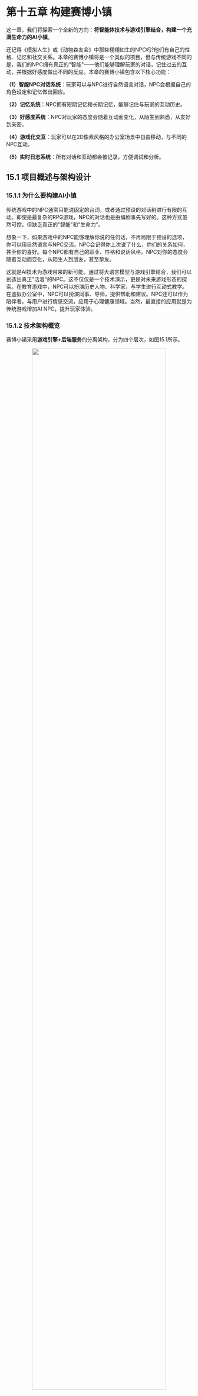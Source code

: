 # 第十五章 构建赛博小镇

这一章，我们将探索一个全新的方向：<strong>将智能体技术与游戏引擎结合，构建一个充满生命力的AI小镇</strong>。

还记得《模拟人生》或《动物森友会》中那些栩栩如生的NPC吗?他们有自己的性格、记忆和社交关系。本章的赛博小镇将是一个类似的项目，但与传统游戏不同的是，我们的NPC拥有真正的"智能"——他们能够理解玩家的对话，记住过去的互动，并根据好感度做出不同的反应。本章的赛博小镇包含以下核心功能：

<strong>（1）智能NPC对话系统</strong>：玩家可以与NPC进行自然语言对话，NPC会根据自己的角色设定和记忆做出回应。

<strong>（2）记忆系统</strong>：NPC拥有短期记忆和长期记忆，能够记住与玩家的互动历史。

<strong>（3）好感度系统</strong>：NPC对玩家的态度会随着互动而变化，从陌生到熟悉，从友好到亲密。

<strong>（4）游戏化交互</strong>：玩家可以在2D像素风格的办公室场景中自由移动，与不同的NPC互动。

<strong>（5）实时日志系统</strong>：所有对话和互动都会被记录，方便调试和分析。

## 15.1 项目概述与架构设计

### 15.1.1 为什么要构建AI小镇

传统游戏中的NPC通常只能说固定的台词，或者通过预设的对话树进行有限的互动。即使是最复杂的RPG游戏，NPC的对话也是由编剧事先写好的。这种方式虽然可控，但缺乏真正的"智能"和"生命力"。

想象一下，如果游戏中的NPC能够理解你说的任何话，不再局限于预设的选项，你可以用自然语言与NPC交流。NPC会记得你上次说了什么，你们的关系如何，甚至你的喜好。每个NPC都有自己的职业、性格和说话风格。NPC对你的态度会随着互动而变化，从陌生人到朋友，甚至挚友。

这就是AI技术为游戏带来的新可能。通过将大语言模型与游戏引擎结合，我们可以创造出真正"活着"的NPC。这不仅仅是一个技术演示，更是对未来游戏形态的探索。在教育游戏中，NPC可以扮演历史人物、科学家，与学生进行互动式教学。在虚拟办公室中，NPC可以扮演同事、导师，提供帮助和建议。NPC还可以作为陪伴者，与用户进行情感交流，应用于心理健康领域。当然，最直接的应用就是为传统游戏增加AI NPC，提升玩家体验。

### 15.1.2 技术架构概览

赛博小镇采用<strong>游戏引擎+后端服务</strong>的分离架构，分为四个层次，如图15.1所示。

<div align="center">
  <img src="https://raw.githubusercontent.com/datawhalechina/Hello-Agents/main/docs/images/15-figures/15-1.png" alt="" width="85%"/>
  <p>图 15.1 赛博小镇技术架构</p>
</div>

前端层使用Godot 4.5游戏引擎，负责游戏渲染、玩家控制、NPC显示和对话UI。Godot是一个开源的2D/3D游戏引擎，非常适合快速开发像素风格的游戏。后端层使用FastAPI框架，负责API路由、NPC状态管理、对话处理和日志记录。FastAPI是一个现代化的Python Web框架，性能优秀且易于开发。智能体层使用我们自己构建的HelloAgents框架，负责NPC智能、记忆管理和好感度计算。每个NPC都是一个SimpleAgent实例，拥有独立的记忆和状态。外部服务层提供LLM能力、向量存储和数据持久化，包括LLM API、Qdrant向量数据库和SQLite关系数据库。

数据流转过程如图15.2所示：

<div align="center">
  <img src="https://raw.githubusercontent.com/datawhalechina/Hello-Agents/main/docs/images/15-figures/15-2.png" alt="" width="85%"/>
  <p>图 15.2 数据流转过程</p>
</div>


玩家在Godot中按E键与NPC互动，Godot通过HTTP API发送对话请求到FastAPI后端。后端调用HelloAgents的SimpleAgent处理对话，Agent从记忆系统中检索相关历史，然后调用LLM生成回复。后端更新NPC状态和好感度，记录日志到控制台和文件，最后返回回复给Godot前端。Godot显示NPC回复并更新UI，完成一次完整的交互循环。

项目的结构如下，方便你定位源码:

```
Helloagents-AI-Town/
├── helloagents-ai-town/           # Godot游戏项目
│   ├── project.godot              # Godot项目配置
│   ├── scenes/                    # 游戏场景
│   │   ├── main.tscn              # 主场景(办公室)
│   │   ├── player.tscn            # 玩家角色
│   │   ├── npc.tscn               # NPC角色
│   │   └── dialogue_ui.tscn       # 对话UI
│   ├── scripts/                   # GDScript脚本
│   │   ├── main.gd                # 主场景逻辑
│   │   ├── player.gd              # 玩家控制
│   │   ├── npc.gd                 # NPC行为
│   │   ├── dialogue_ui.gd         # 对话UI逻辑
│   │   ├── api_client.gd          # API客户端
│   │   └── config.gd              # 配置管理
│   └── assets/                    # 游戏资源
│       ├── characters/            # 角色精灵图
│       ├── interiors/             # 室内场景
│       ├── ui/                    # UI素材
│       └── audio/                 # 音效音乐
│
└── backend/                       # Python后端
    ├── main.py                    # FastAPI主程序
    ├── agents.py                  # NPC Agent系统
    ├── relationship_manager.py    # 好感度管理
    ├── state_manager.py           # 状态管理
    ├── logger.py                  # 日志系统
    ├── config.py                  # 配置管理
    ├── models.py                  # 数据模型
    ├── requirements.txt           # Python依赖
    └── .env.example               # 环境变量示例
```

详细的架构设计和数据流转将在后续章节中介绍。

### 15.1.3 快速体验：5分钟运行项目

在深入学习实现细节之前，让我们先把项目跑起来，看看最终的效果。这样你会对整个系统有一个直观的认识。

<strong>环境要求：</strong>

- Godot 4.2或更高版本
- Python 3.10或更高版本
- LLM API密钥(OpenAI、DeepSeek、智谱等)

<strong>获取项目：</strong>

你可以到`code/chapter15/Helloagents-AI-Town`中查看，或者从GitHub克隆完整的hello-agents仓库。

<strong>启动后端：</strong>

```bash
# 1. 进入backend目录
cd Helloagents-AI-Town/backend

# 2. 安装依赖
pip install -r requirements.txt

# 3. 配置环境变量
cp .env.example .env
# 编辑.env文件，填写你的API密钥

# 4. 启动后端服务
python main.py
```

成功启动后，你会看到如下输出：

```
============================================================
🎮 赛博小镇后端服务启动中...
============================================================
✅ 所有服务已启动!
📡 API地址: http://0.0.0.0:8000
📚 API文档: http://0.0.0.0:8000/docs
============================================================
```

<strong>启动Godot：</strong>

Godot的安装非常简单，Windows提供了直接打开的`.exe`文件，Mac也提供了`.dmg`文件。可直接在官网下载([Windows](https://godotengine.org/download/windows/) / [Mac](https://godotengine.org/download/macos/))

打开Godot引擎，点击"导入"按钮，浏览到`Helloagents-AI-Town/helloagents-ai-town/project.godot`，点击"导入并编辑"。等待Godot导入资源后，按`F5`或点击"运行"按钮启动游戏。

<strong>体验核心功能：</strong>

游戏启动后，你会看到一个像素风格的Datawhale办公室场景，如图15.3所示。

<div align="center">
  <img src="https://raw.githubusercontent.com/datawhalechina/Hello-Agents/main/docs/images/15-figures/15-3.png" alt="" width="85%"/>
  <p>图 15.3 赛博小镇游戏场景</p>
</div>

使用WASD键移动玩家角色，走到NPC附近时，屏幕上会显示"按E键交互"的提示。按下E键后，会弹出对话框，你可以输入任何想说的话，如图15.4所示。

<div align="center">
  <img src="https://raw.githubusercontent.com/datawhalechina/Hello-Agents/main/docs/images/15-figures/15-4.png" alt="" width="85%"/>
  <p>图 15.4 与NPC对话界面</p>
</div>

NPC会根据自己的角色设定(Python工程师、产品经理、UI设计师)和你们的互动历史做出回应。随着对话的进行，NPC对你的好感度会逐渐提升，从"陌生"到"熟悉"，再到"友好"、"亲密"甚至"挚友"。

<strong>好感度系统在后端实现</strong>，每次对话都会根据玩家的消息内容和情感分析来调整好感度值。虽然前端游戏界面中没有直接显示好感度数值，但所有的好感度变化都会被详细记录在后端日志中。你可以在`backend/logs/dialogue_YYYY-MM-DD.log`文件中查看每次对话的好感度变化。日志文件会记录每次对话的详细信息，包括：当前好感度值、检索到的相关记忆、NPC的回复、好感度变化量(+2.0、+3.0等)、变化原因(友好问候、正常交流等)以及情感分析结果(positive、neutral等)。这种设计让开发者可以清晰地追踪NPC与玩家的关系发展，也为后续在前端添加好感度UI提供了数据基础。

所有的对话都会被记录在后端的日志文件中，你可以通过以下命令实时查看：

```bash
# 在backend目录下
python view_logs.py
```

这个简单的体验展示了AI小镇的核心功能。接下来，我们将深入学习如何实现这些功能。




## 15.2 NPC智能体系统

### 15.2.1 基于HelloAgents的SimpleAgent

在赛博小镇中，每个NPC都是一个独立的智能体。我们使用HelloAgents框架中的SimpleAgent来实现NPC的智能。SimpleAgent是一个轻量级的智能体实现，它封装了LLM调用、消息管理和工具调用等核心功能。

回顾一下第七章中我们学习的SimpleAgent，它的核心是一个简单的对话循环：接收用户消息，调用LLM生成回复，返回结果。在赛博小镇中，我们需要为每个NPC创建一个SimpleAgent实例，并为其配置独特的系统提示词，让每个NPC拥有不同的性格和角色设定。

让我们看看如何创建一个NPC Agent。首先，我们需要定义NPC的基本信息，包括ID、名称、职业和性格。然后，我们根据这些信息构建系统提示词，让LLM扮演这个NPC的角色。最后，我们创建SimpleAgent实例，并配置记忆系统。

```python
from hello_agents import SimpleAgent, HelloAgentsLLM
from hello_agents.memory import MemoryManager, WorkingMemory, EpisodicMemory

def create_npc_agent(npc_id: str, name: str, role: str, personality: str):
    """创建NPC Agent"""
    # 构建系统提示词
    system_prompt = f"""你是{name},一位{role}。
你的性格特点:{personality}

你在Datawhale办公室工作,与同事们一起推动开源社区的发展。
请根据你的角色和性格,自然地与玩家对话。
记住你们之前的对话内容,保持对话的连贯性。
"""

    # 创建LLM实例
    llm = HelloAgentsLLM()

    # 创建记忆管理器
    memory_manager = MemoryManager(
        working_memory=WorkingMemory(capacity=10, ttl_minutes=120),
        episodic_memory=EpisodicMemory(
            db_path=f"memory_data/{npc_id}_episodic.db",
            collection_name=f"{npc_id}_memories"
        )
    )

    # 创建Agent
    agent = SimpleAgent(
        name=name,
        llm=llm,
        system_prompt=system_prompt,
        memory_manager=memory_manager
    )

    return agent
```

这段代码展示了如何创建一个NPC Agent。系统提示词定义了NPC的身份和性格，记忆管理器让NPC能够记住与玩家的对话历史。WorkingMemory是短期记忆，容量为10条消息，保留时间为120分钟。EpisodicMemory是长期记忆，使用SQLite数据库和Qdrant向量数据库存储，可以检索相关的历史对话。

NPC Agent的工作流程如图15.5所示：

<div align="center">
  <img src="https://raw.githubusercontent.com/datawhalechina/Hello-Agents/main/docs/images/15-figures/15-5.png" alt="" width="85%"/>
  <p>图 15.5 NPC Agent工作流程</p>
</div>


### 15.2.2 NPC角色设定与Prompt设计

一个好的NPC需要有鲜明的性格和角色设定。在赛博小镇中，我们设计了三个NPC，分别代表不同的职业和性格。

<strong>张三 - Python工程师</strong>

张三是一位资深的Python工程师，负责HelloAgents框架的核心开发。他性格严谨，说话直接，喜欢用技术术语。他对代码质量有很高的要求，经常会分享一些编程技巧和最佳实践。

```python
npc_zhang = {
    "npc_id": "zhang_san",
    "name": "张三",
    "role": "Python工程师",
    "personality": "严谨、专业、喜欢分享技术知识。说话直接,注重代码质量。"
}
```

<strong>李四 - 产品经理</strong>

李四是一位经验丰富的产品经理，负责HelloAgents框架的产品规划和用户体验设计。他性格外向，善于沟通，总是能从用户的角度思考问题。他喜欢讨论产品设计和用户需求，经常会问"为什么"。

```python
npc_li = {
    "npc_id": "li_si",
    "name": "李四",
    "role": "产品经理",
    "personality": "外向、善于沟通、注重用户体验。喜欢从用户角度思考问题。"
}
```

<strong>王五 - UI设计师</strong>

王五是一位富有创意的UI设计师，负责HelloAgents框架的界面设计和视觉呈现。他性格温和，审美独特，对色彩和布局有敏锐的感知。他喜欢讨论设计理念和美学，经常会分享一些设计灵感。

```python
npc_wang = {
    "npc_id": "wang_wu",
    "name": "王五",
    "role": "UI设计师",
    "personality": "温和、富有创意、审美独特。注重视觉呈现和用户体验。"
}
```

这三个NPC的设定各有特色，玩家可以根据自己的兴趣选择与不同的NPC互动。张三可以教你编程技巧，李四可以和你讨论产品设计，王五可以分享设计灵感。

### 15.2.3 记忆系统集成

记忆系统是NPC智能的关键。一个能够记住过去对话的NPC，会让玩家感觉更加真实和有趣。我们采用helloagents的`WorkingMemory`和`EpisodicMemory`构造短期记忆和长期记忆。

短期记忆存储最近的对话内容，容量有限，会随着时间自动清理。它的作用是保持对话的连贯性，让NPC能够理解上下文。比如，当玩家说"它是什么颜色的?"时，NPC需要从短期记忆中找到"它"指的是什么。

长期记忆存储所有的对话历史，使用向量数据库进行语义检索。当玩家提到某个话题时，NPC可以从长期记忆中检索相关的历史对话，回忆起之前讨论过的内容。比如，当玩家说"还记得我们上次讨论的那个项目吗?"，NPC可以从长期记忆中找到相关的对话记录。

记忆系统的架构如图15.6所示：

<div align="center">
  <img src="https://raw.githubusercontent.com/datawhalechina/Hello-Agents/main/docs/images/15-figures/15-6.png" alt="" width="85%"/>
  <p>图 15.6 记忆系统架构</p>
</div>


在实际使用中，Agent会先从短期记忆中获取最近的对话，然后从长期记忆中检索相关的历史对话，将这些信息一起发送给LLM，生成更加准确和个性化的回复。

```python
# Agent处理对话的流程
def process_dialogue(agent, player_message):
    # 1. 从短期记忆获取最近对话
    recent_messages = agent.memory_manager.working_memory.get_recent_messages(5)

    # 2. 从长期记忆检索相关历史
    relevant_memories = agent.memory_manager.episodic_memory.search(
        query=player_message,
        top_k=3
    )

    # 3. 构建上下文
    context = {
        "recent": recent_messages,
        "relevant": relevant_memories
    }

    # 4. 调用Agent生成回复
    reply = agent.run(player_message, context=context)

    # 5. 保存到记忆系统
    agent.memory_manager.add_interaction(player_message, reply)

    return reply
```

这个流程确保了NPC能够记住与玩家的互动历史，并在对话中体现出来。

### 15.2.4 批量对话生成：轻负载模式

在实际运行中，很快就会发现了一个问题：当多个玩家同时与不同的NPC对话时，后端需要并发处理多个LLM请求。每个请求都需要调用API，这不仅增加了成本，还可能因为并发限制导致请求失败或延迟。

为了解决这个问题，我们设计了一个<strong>批量对话生成系统</strong>。核心思想是：将多个NPC的对话请求合并成一次LLM调用，让LLM一次性生成所有NPC的回复。这就像餐厅的"预制菜"一样，提前批量准备好，需要时直接使用，大大降低了成本和延迟。

批量生成的工作流程如图15.7所示：

<div align="center">
  <img src="https://raw.githubusercontent.com/datawhalechina/Hello-Agents/main/docs/images/15-figures/15-7.png" alt="" width="85%"/>
  <p>图 15.7 批量生成vs传统模式</p>
</div>


批量生成器的实现非常巧妙。我们构建一个特殊的提示词，要求LLM一次性生成所有NPC的对话，并以JSON格式返回。这样，一次API调用就能获得所有NPC的回复，成本降低到原来的1/3，延迟也大幅减少。

```python
class NPCBatchGenerator：
    """批量生成NPC对话的生成器"""

    def __init__(self):
        self.llm = HelloAgentsLLM()
        self.npc_configs = NPC_ROLES  # 所有NPC的配置

    def generate_batch_dialogues(self, context: Optional[str] = None) -> Dict[str, str]:
        """批量生成所有NPC的对话

        Args:
            context: 场景上下文(如"上午工作时间"、"午餐时间"等)

        Returns:
            Dict[str, str]: NPC名称到对话内容的映射
        """
        # 构建批量生成提示词
        prompt = self._build_batch_prompt(context)

        # 一次LLM调用生成所有对话
        response = self.llm.invoke([
            {"role": "system", "content": "你是一个游戏NPC对话生成器,擅长创作自然真实的办公室对话。"},
            {"role": "user", "content": prompt}
        ])

        # 解析JSON响应
        dialogues = json.loads(response)
        # 返回格式: {"张三": "...", "李四": "...", "王五": "..."}

        return dialogues

    def _build_batch_prompt(self, context: Optional[str] = None) -> str:
        """构建批量生成提示词"""
        # 根据时间自动推断场景
        if context is None:
            context = self._get_current_context()

        # 构建NPC描述
        npc_descriptions = []
        for name, cfg in self.npc_configs.items():
            desc = f"- {name}({cfg['title']}): 在{cfg['location']}{cfg['activity']},性格{cfg['personality']}"
            npc_descriptions.append(desc)

        npc_desc_text = "\n".join(npc_descriptions)

        prompt = f"""请为Datawhale办公室的3个NPC生成当前的对话或行为描述。

【场景】{context}

【NPC信息】
{npc_desc_text}

【生成要求】
1. 每个NPC生成1句话(20-40字)
2. 内容要符合角色设定、当前活动和场景氛围
3. 可以是自言自语、工作状态描述、或简单的思考
4. 要自然真实,像真实的办公室同事
5. **必须严格按照JSON格式返回**

【输出格式】(严格遵守)
{{"张三": "...", "李四": "...", "王五": "..."}}

【示例输出】
{{"张三": "这个bug真是见鬼了,已经调试两小时了...", "李四": "嗯,这个功能的优先级需要重新评估一下。", "王五": "这杯咖啡的拉花真不错,灵感来了!"}}

请生成(只返回JSON,不要其他内容):
"""
        return prompt
```

这个设计的关键在于提示词的构建。我们明确要求LLM返回JSON格式，并提供了示例输出。LLM会严格按照这个格式生成回复，我们只需要解析JSON就能获得所有NPC的对话。

批量生成还有一个额外的好处：所有NPC的对话是在同一个上下文中生成的，因此它们之间会有一定的关联性。比如，如果张三在调试bug，李四可能会提到要帮忙看看;如果王五在设计界面，张三可能会说等会儿去看看设计稿。这让整个办公室的氛围更加真实和连贯。

当然，批量生成也有一些限制。它更适合生成NPC的"背景对话"或"自言自语"，而不是与玩家的直接互动。对于玩家发起的对话，我们仍然使用单独的Agent来处理，以保证回复的个性化和准确性。批量生成主要用于以下场景：

1. <strong>NPC背景对话</strong>：玩家进入场景时，NPC正在做什么、说什么
2. <strong>定时更新</strong>：每隔一段时间更新NPC的状态和对话
3. <strong>场景氛围</strong>：根据时间(早上、中午、晚上)生成不同的对话
4. <strong>降低成本</strong>：在高并发场景下，使用批量生成降低API调用次数

<strong>混合模式：批量生成+即时响应</strong>

在实际实现中，我们采用了一种混合模式，将批量生成和即时响应结合起来。这个设计非常巧妙，既保证了效率，又保证了交互的质量。

具体来说，系统会在后台定期运行批量生成，为所有NPC生成当前场景下的"背景对话"。这些对话会被缓存起来，当玩家靠近NPC但还没有发起交互时，NPC会显示这些背景对话，比如"正在调试代码..."、"在看产品文档..."等。这让NPC看起来是"活着的"，而不是静止的模型。

但是，当玩家按下E键发起交互时，系统会立即切换到即时响应模式。此时，后端会调用该NPC的专属Agent，根据玩家的具体消息、历史记忆和好感度，生成个性化的回复。这个过程是实时的，确保NPC的回复与玩家的输入高度相关。

```python
# 在main.py中的混合模式实现
@app.post("/dialogue")
async def dialogue(request: DialogueRequest):
    """处理玩家与NPC的对话(即时响应模式)"""
    npc_id = request.npc_id
    player_message = request.player_message
    player_name = request.player_name

    # 获取NPC Agent(每个NPC有独立的Agent)
    agent = npc_agents.get(npc_id)
    if not agent:
        raise HTTPException(status_code=404, detail="NPC not found")

    # 即时生成个性化回复
    # 这里不使用批量生成,而是调用Agent的run方法
    reply = agent.run(player_message)

    # 更新好感度
    affinity_change = relationship_manager.update_affinity(
        npc_id, player_name, player_message, reply
    )

    return {
        "npc_reply": reply,
        "affinity_score": affinity_change["score"],
        "affinity_level": affinity_change["level"]
    }

# 后台任务:定期批量生成背景对话
async def background_dialogue_update():
    """后台任务:每5分钟更新一次NPC背景对话"""
    while True:
        try:
            # 使用批量生成器生成所有NPC的背景对话
            batch_generator = get_batch_generator()
            dialogues = batch_generator.generate_batch_dialogues()

            # 更新到状态管理器
            for npc_name, dialogue in dialogues.items():
                state_manager.update_npc_background_dialogue(npc_name, dialogue)

            print(f"✅ 背景对话更新完成: {len(dialogues)}个NPC")
        except Exception as e:
            print(f"❌ 背景对话更新失败: {e}")

        # 等待5分钟
        await asyncio.sleep(300)
```

这种混合模式的优势非常明显：

1. <strong>降低成本</strong>：背景对话使用批量生成，一次调用生成所有NPC的对话，成本低
2. <strong>保证质量</strong>：玩家交互使用即时响应，每个回复都是个性化的，质量高
3. <strong>提升体验</strong>：NPC始终有"背景对话"，看起来很生动;玩家交互时回复准确，体验好
4. <strong>灵活调整</strong>：可以根据服务器负载动态调整批量生成的频率

通过批量生成和即时响应的结合，我们实现了一个既高效又智能的NPC系统。在正常情况下，玩家感受不到任何差异，但后端的成本和性能得到了显著优化。这个设计思路也可以应用到其他需要大量AI调用的场景中。


## 15.3 好感度系统设计

### 15.3.1 好感度等级划分

在赛博小镇中，NPC对玩家的态度会随着互动而变化。我们设计了一个五级好感度系统，从陌生到挚友，每个等级都有不同的分数范围和对应的行为表现。

好感度系统的核心思想是：通过量化NPC与玩家的关系，让NPC的回复更加真实和有层次感。当玩家刚进入游戏时，所有NPC对玩家都是陌生的态度，回复比较礼貌但疏远。随着对话的进行，如果玩家表现友好，NPC的好感度会逐渐提升，回复也会变得更加亲切和详细。

我们将好感度分为五个等级，每个等级对应一个分数范围，如图15.8所示：

<div align="center">
  <img src="https://raw.githubusercontent.com/datawhalechina/Hello-Agents/main/docs/images/15-figures/15-8.png" alt="" width="85%"/>
  <p>图 15.8 好感度等级划分</p>
</div>

- <strong>陌生(0-20分)</strong>：NPC刚认识玩家，态度礼貌但保持距离。回复简短，不会主动分享个人信息。

- <strong>熟悉(21-40分)</strong>：NPC开始记住玩家，愿意进行简单的交流。回复变得更加自然，偶尔会分享一些工作相关的信息。

- <strong>友好(41-60分)</strong>：NPC把玩家当作朋友，愿意分享更多信息。回复更加详细，会主动询问玩家的情况。

- <strong>亲密(61-80分)</strong>：NPC非常信任玩家，愿意分享私人话题。回复充满热情，会给玩家提供帮助和建议。

- <strong>挚友(81-100分)</strong>：NPC把玩家当作最好的朋友，无话不谈。回复非常亲切，会分享内心的想法和感受。

这个设计让玩家能够清晰地感受到与NPC关系的变化，也为后续的游戏玩法提供了基础。比如，只有达到一定好感度，NPC才会分享某些特殊信息或提供特殊任务。

### 15.3.2 好感度计算逻辑

好感度的计算需要考虑多个因素。我们不能简单地让每次对话都增加固定的分数，这样会让系统显得机械和不真实。一个好的好感度系统应该能够识别玩家的态度，并根据对话内容动态调整分数。

在赛博小镇中，我们使用LLM来分析对话内容，判断玩家的态度是友好、中立还是不友好。然后根据判断结果调整好感度分数。这个过程是自动的，不需要玩家刻意选择选项，让互动更加自然。

好感度计算流程如图15.9所示：

<div align="center">
  <img src="https://raw.githubusercontent.com/datawhalechina/Hello-Agents/main/docs/images/15-figures/15-9.png" alt="" width="85%"/>
  <p>图 15.9 好感度计算流程</p>
</div>


```python
class RelationshipManager:
    """好感度管理器"""

    def __init__(self):
        self.affinity_data = {}  # 存储好感度数据
        self.llm = HelloAgentsLLM()  # 用于分析对话

    def analyze_sentiment(self, player_message: str, npc_reply: str) -> int:
        """分析对话情感,返回好感度变化值"""
        prompt = f"""分析以下对话中玩家的态度:
玩家: {player_message}
NPC: {npc_reply}

请判断玩家的态度是:
1. 友好(+5分): 礼貌、热情、表示感谢或赞同
2. 中立(+2分): 普通的询问或陈述
3. 不友好(-3分): 粗鲁、冷漠、批评或否定

只返回数字,不要其他内容。"""

        response = self.llm.think([{"role": "user", "content": prompt}])
        try:
            score_change = int(response.strip())
            return max(-3, min(5, score_change))  # 限制在-3到5之间
        except:
            return 2  # 默认中立

    def update_affinity(self, npc_id: str, player_name: str,
                       player_message: str, npc_reply: str) -> dict:
        """更新好感度"""
        key = f"{npc_id}_{player_name}"

        # 获取当前好感度
        if key not in self.affinity_data:
            self.affinity_data[key] = {
                "score": 0,
                "level": "陌生",
                "interaction_count": 0
            }

        # 分析对话情感
        score_change = self.analyze_sentiment(player_message, npc_reply)

        # 更新分数
        current_score = self.affinity_data[key]["score"]
        new_score = max(0, min(100, current_score + score_change))

        # 更新等级
        level = self.get_affinity_level(new_score)

        # 更新数据
        self.affinity_data[key].update({
            "score": new_score,
            "level": level,
            "interaction_count": self.affinity_data[key]["interaction_count"] + 1
        })

        return self.affinity_data[key]

    def get_affinity_level(self, score: int) -> str:
        """根据分数获取好感度等级"""
        if score <= 20:
            return "陌生"
        elif score <= 40:
            return "熟悉"
        elif score <= 60:
            return "友好"
        elif score <= 80:
            return "亲密"
        else:
            return "挚友"
```

这个实现使用LLM来分析对话内容，自动判断玩家的态度并调整好感度。这样的设计让好感度系统更加智能和自然，玩家不需要刻意讨好NPC，只需要正常交流即可。

### 15.3.3 好感度影响对话

好感度不仅仅是一个数字，它应该真正影响NPC的行为。在赛博小镇中，我们通过修改NPC的系统提示词，让NPC根据当前的好感度等级调整回复风格。

当好感度较低时，NPC会保持礼貌但疏远的态度。当好感度提升后，NPC会变得更加热情和健谈。这种变化是通过动态调整系统提示词实现的。

```python
def create_npc_agent_with_affinity(npc_id: str, name: str, role: str,
                                   personality: str, affinity_level: str):
    """创建带好感度的NPC Agent"""

    # 根据好感度等级调整提示词
    affinity_prompts = {
        "陌生": "你刚认识这位玩家,保持礼貌但不要过于热情。回复简短专业。",
        "熟悉": "你已经认识这位玩家,可以进行正常的交流。回复自然友好。",
        "友好": "你把这位玩家当作朋友,愿意分享更多信息。回复详细热情。",
        "亲密": "你非常信任这位玩家,可以分享私人话题。回复充满关心。",
        "挚友": "你把这位玩家当作最好的朋友,无话不谈。回复亲切真诚。"
    }

    system_prompt = f"""你是{name},一位{role}。
你的性格特点:{personality}

当前与玩家的关系:{affinity_level}
{affinity_prompts.get(affinity_level, affinity_prompts["陌生"])}

你在Datawhale办公室工作,与同事们一起推动开源社区的发展。
请根据你的角色、性格和与玩家的关系,自然地回复。
"""

    # 创建Agent
    llm = HelloAgentsLLM()
    agent = SimpleAgent(
        name=name,
        llm=llm,
        system_prompt=system_prompt
    )

    return agent
```

这个设计让NPC的行为随着好感度动态变化。玩家可以明显感受到，随着互动的增加，NPC对自己的态度在逐渐改变，这大大增强了游戏的沉浸感和趣味性。


## 15.4 后端服务实现

### 15.4.1 FastAPI应用结构

赛博小镇的后端使用FastAPI框架构建，负责处理Godot前端的请求，调用HelloAgents的NPC Agent，管理NPC状态和好感度，以及记录日志。一个清晰的应用结构能够让代码更易于维护和扩展。

我们的FastAPI应用采用模块化设计，将不同的功能分离到不同的文件中，如图15.10所示:

<div align="center">
  <img src="https://raw.githubusercontent.com/datawhalechina/Hello-Agents/main/docs/images/15-figures/15-10.png" alt="" width="85%"/>
  <p>图 15.10 后端应用结构</p>
</div>


让我们从`main.py`开始，这是FastAPI应用的入口文件：

```python
from fastapi import FastAPI, HTTPException
from fastapi.middleware.cors import CORSMiddleware
from pydantic import BaseModel, Field
from typing import Optional
import uvicorn

from agents import NPCAgentManager
from relationship_manager import RelationshipManager
from state_manager import StateManager
from logger import DialogueLogger
from config import settings

# 创建FastAPI应用
app = FastAPI(
    title="赛博小镇后端服务",
    description="基于HelloAgents的AI NPC对话系统",
    version="1.0.0"
)

# 配置CORS,允许Godot前端访问
app.add_middleware(
    CORSMiddleware,
    allow_origins=["*"],  # 生产环境应该限制具体域名
    allow_credentials=True,
    allow_methods=["*"],
    allow_headers=["*"],
)

# 初始化各个管理器
agent_manager = NPCAgentManager()
relationship_manager = RelationshipManager()
state_manager = StateManager()
dialogue_logger = DialogueLogger()

@app.on_event("startup")
async def startup_event():
    """应用启动时的初始化"""
    print("=" * 60)
    print("🎮 赛博小镇后端服务启动中...")
    print("=" * 60)

    # 初始化NPC Agents
    agent_manager.initialize_npcs()
    print("✅ NPC Agents已初始化")

    # 初始化状态管理器
    state_manager.initialize_npcs()
    print("✅ 状态管理器已初始化")

@app.get("/")
async def root():
    """健康检查"""
    return {
        "status": "running",
        "message": "赛博小镇后端服务正在运行",
        "version": "1.0.0",
        "npcs": state_manager.get_npc_count()
    }

if __name__ == "__main__":
    uvicorn.run(
        app,
        host=settings.HOST,
        port=settings.PORT,
        log_level="info"
    )
```

这个主程序文件定义了FastAPI应用的基本结构，配置了CORS中间件以允许跨域请求，并在启动时初始化各个管理器。接下来我们将实现具体的API路由。

### 15.4.2 API路由设计

赛博小镇的后端需要提供几个核心API端点，用于处理Godot前端的请求。我们将这些路由添加到`main.py`中。

<strong>获取NPC状态</strong>

这个API返回所有NPC的当前状态，包括位置、是否忙碌等信息：

```python
from models import NPCStatusResponse

@app.get("/npcs/status", response_model=NPCStatusResponse)
async def get_npc_status():
    """获取所有NPC的状态"""
    npcs = state_manager.get_all_npc_states()
    return {"npcs": npcs}

@app.get("/npcs/{npc_id}/status")
async def get_single_npc_status(npc_id: str):
    """获取单个NPC的状态"""
    npc = state_manager.get_npc_state(npc_id)
    if not npc:
        raise HTTPException(status_code=404, detail=f"NPC {npc_id} 不存在")
    return npc
```

<strong>对话接口</strong>

这是最核心的API，处理玩家与NPC的对话：

```python
from models import DialogueRequest, DialogueResponse

@app.post("/dialogue", response_model=DialogueResponse)
async def dialogue(request: DialogueRequest):
    """处理玩家与NPC的对话"""
    # 1. 验证NPC是否存在
    if not agent_manager.has_npc(request.npc_id):
        raise HTTPException(status_code=404, detail=f"NPC {request.npc_id} 不存在")

    # 2. 检查NPC是否忙碌
    if state_manager.is_npc_busy(request.npc_id):
        raise HTTPException(status_code=409, detail=f"NPC {request.npc_id} 正在与其他玩家对话")

    # 3. 标记NPC为忙碌状态
    state_manager.set_npc_busy(request.npc_id, True)

    try:
        # 4. 获取当前好感度
        affinity_info = relationship_manager.get_affinity(
            request.npc_id,
            request.player_name
        )

        # 5. 调用Agent生成回复
        agent = agent_manager.get_agent(request.npc_id, affinity_info["level"])
        reply = agent.run(request.player_message)

        # 6. 更新好感度
        new_affinity = relationship_manager.update_affinity(
            request.npc_id,
            request.player_name,
            request.player_message,
            reply
        )

        # 7. 记录日志
        dialogue_logger.log_dialogue(
            npc_id=request.npc_id,
            player_name=request.player_name,
            player_message=request.player_message,
            npc_reply=reply,
            affinity_info=new_affinity
        )

        # 8. 返回回复
        return DialogueResponse(
            npc_reply=reply,
            affinity_level=new_affinity["level"],
            affinity_score=new_affinity["score"]
        )

    except Exception as e:
        dialogue_logger.log_error(f"对话处理失败: {str(e)}")
        raise HTTPException(status_code=500, detail=f"对话处理失败: {str(e)}")

    finally:
        # 9. 释放NPC状态
        state_manager.set_npc_busy(request.npc_id, False)
```

<strong>好感度查询</strong>

这个API允许查询玩家与NPC的好感度：

```python
from models import AffinityInfo

@app.get("/affinity/{npc_id}/{player_name}", response_model=AffinityInfo)
async def get_affinity(npc_id: str, player_name: str):
    """获取玩家与NPC的好感度"""
    if not agent_manager.has_npc(npc_id):
        raise HTTPException(status_code=404, detail=f"NPC {npc_id} 不存在")

    affinity = relationship_manager.get_affinity(npc_id, player_name)
    return affinity
```

API路由的调用流程如图15.11所示：

<div align="center">
  <img src="https://raw.githubusercontent.com/datawhalechina/Hello-Agents/main/docs/images/15-figures/15-11.png" alt="" width="85%"/>
  <p>图 15.11 API调用流程</p>
</div>


### 15.4.3 状态管理与日志系统

<strong>状态管理器</strong>

状态管理器负责跟踪每个NPC的当前状态，包括位置、是否忙碌、当前动作等。这对于防止并发问题很重要,比如避免一个NPC同时与多个玩家对话。

```python
# state_manager.py
from typing import Dict, List, Optional
from datetime import datetime

class StateManager:
    """NPC状态管理器"""

    def __init__(self):
        self.npc_states: Dict[str, dict] = {}

    def initialize_npcs(self):
        """初始化NPC状态"""
        npcs = [
            {
                "npc_id": "zhang_san",
                "name": "张三",
                "role": "Python工程师",
                "position": {"x": 300, "y": 200}
            },
            {
                "npc_id": "li_si",
                "name": "李四",
                "role": "产品经理",
                "position": {"x": 500, "y": 200}
            },
            {
                "npc_id": "wang_wu",
                "name": "王五",
                "role": "UI设计师",
                "position": {"x": 700, "y": 200}
            }
        ]

        for npc in npcs:
            self.npc_states[npc["npc_id"]] = {
                **npc,
                "is_busy": False,
                "current_action": "idle",
                "last_interaction": None
            }

    def get_npc_state(self, npc_id: str) -> Optional[dict]:
        """获取NPC状态"""
        return self.npc_states.get(npc_id)

    def get_all_npc_states(self) -> List[dict]:
        """获取所有NPC状态"""
        return list(self.npc_states.values())

    def is_npc_busy(self, npc_id: str) -> bool:
        """检查NPC是否忙碌"""
        npc = self.npc_states.get(npc_id)
        return npc["is_busy"] if npc else False

    def set_npc_busy(self, npc_id: str, busy: bool):
        """设置NPC忙碌状态"""
        if npc_id in self.npc_states:
            self.npc_states[npc_id]["is_busy"] = busy
            if busy:
                self.npc_states[npc_id]["last_interaction"] = datetime.now().isoformat()

    def get_npc_count(self) -> int:
        """获取NPC数量"""
        return len(self.npc_states)
```

<strong>日志系统</strong>

日志系统实现了双输出：控制台和文件。这样既方便实时查看，又能保存历史记录。

```python
# logger.py
import logging
from datetime import datetime
from pathlib import Path

class DialogueLogger:
    """对话日志记录器"""

    def __init__(self, log_dir: str = "logs"):
        self.log_dir = Path(log_dir)
        self.log_dir.mkdir(exist_ok=True)

        # 创建日志文件名(按日期)
        today = datetime.now().strftime("%Y-%m-%d")
        log_file = self.log_dir / f"dialogue_{today}.log"

        # 配置日志
        self.logger = logging.getLogger("DialogueLogger")
        self.logger.setLevel(logging.INFO)

        # 控制台处理器
        console_handler = logging.StreamHandler()
        console_handler.setLevel(logging.INFO)
        console_formatter = logging.Formatter(
            '%(asctime)s - %(levelname)s - %(message)s',
            datefmt='%H:%M:%S'
        )
        console_handler.setFormatter(console_formatter)

        # 文件处理器
        file_handler = logging.FileHandler(log_file, encoding='utf-8')
        file_handler.setLevel(logging.INFO)
        file_formatter = logging.Formatter(
            '%(asctime)s - %(levelname)s - %(message)s',
            datefmt='%Y-%m-%d %H:%M:%S'
        )
        file_handler.setFormatter(file_formatter)

        # 添加处理器
        self.logger.addHandler(console_handler)
        self.logger.addHandler(file_handler)

    def log_dialogue(self, npc_id: str, player_name: str,
                    player_message: str, npc_reply: str,
                    affinity_info: dict):
        """记录对话"""
        log_message = f"""
{'='*60}
NPC: {npc_id}
玩家: {player_name}
玩家消息: {player_message}
NPC回复: {npc_reply}
好感度: {affinity_info['level']} ({affinity_info['score']}/100)
互动次数: {affinity_info['interaction_count']}
{'='*60}
"""
        self.logger.info(log_message)

    def log_error(self, error_message: str):
        """记录错误"""
        self.logger.error(error_message)
```

这个日志系统会在控制台实时显示对话内容，同时保存到文件中。每天的日志会保存在单独的文件中,方便后续分析。

### 15.4.4 理解Godot的场景系统

在开始构建游戏场景之前，我们需要先理解Godot的核心概念——场景(Scene)和节点(Node)。这是Godot与其他游戏引擎最大的不同之处，也是它最强大的特性之一。

<strong>什么是节点?</strong>

节点是Godot中最基本的构建块。你可以把节点想象成乐高积木，每个节点都有特定的功能。比如，Sprite2D节点用于显示图片，AudioStreamPlayer节点用于播放音频，CharacterBody2D节点用于处理角色的物理移动。Godot提供了上百种不同类型的节点，每种节点都专注于做好一件事。

节点之间可以形成父子关系，构成一个树状结构。父节点可以影响子节点，比如移动父节点会同时移动所有子节点，隐藏父节点会同时隐藏所有子节点。这种层级关系让我们可以轻松地组织和管理复杂的游戏对象。

<strong>什么是场景?</strong>

场景是一组节点的集合，保存在一个.tscn文件中。你可以把场景理解为一个"预制件"。比如，我们可以创建一个"玩家"场景，包含角色的精灵、碰撞体、音效等所有相关节点。然后在游戏中多次使用这个场景，每次使用都会创建一个独立的实例。

场景的强大之处在于它的可复用性和模块化。我们可以在一个场景中实例化另一个场景，形成嵌套结构。比如，主场景可以包含玩家场景、多个NPC场景和UI场景。修改NPC场景会自动影响所有NPC实例，这大大简化了开发和维护。

<strong>一个简单的例子</strong>

让我们用一个简单的例子来理解场景和节点。假设我们要创建一个"玩家"场景：

```
Player (CharacterBody2D)  ← 根节点,负责物理移动
├─ AnimatedSprite2D       ← 子节点,显示角色动画
├─ CollisionShape2D       ← 子节点,定义碰撞形状
└─ Camera2D               ← 子节点,摄像机跟随玩家
```

这个场景包含4个节点，形成树状结构。CharacterBody2D是根节点，其他三个是它的子节点。我们可以给每个节点添加脚本来控制它的行为，也可以给根节点添加脚本来协调所有子节点。

当我们在主场景中实例化这个Player场景时，Godot会创建这整个节点树的一个副本。我们可以创建多个玩家实例，每个实例都是独立的，有自己的位置、状态和行为。

<strong>场景实例化的优势</strong>

在赛博小镇中，我们有三个NPC：张三、李四和王五。如果不使用场景系统，我们需要为每个NPC分别创建节点、设置属性、编写脚本，这会导致大量重复工作。而使用场景系统，我们只需要创建一个通用的NPC场景，然后实例化三次，通过脚本参数设置不同的名称和角色信息即可。

这种设计的好处是：如果我们想给所有NPC添加一个新功能(比如头顶显示对话气泡)，只需要修改NPC场景，所有实例都会自动获得这个功能。

## 15.5 Godot游戏场景构建

<strong>为什么选择Godot作为游戏引擎?</strong>

在众多游戏引擎中，我们选择Godot 4.5作为前端引擎，主要基于以下几个考虑：

（1）Godot在2D游戏开发上有着天然的优势</strong>。赛博小镇是一个俯视角的2D像素风格游戏，Godot的2D引擎非常成熟，提供了TileMap、AnimatedSprite2D、CharacterBody2D等专门为2D游戏设计的节点类型，开发效率远高于Unity等引擎。Godot的场景系统(Scene System)让我们可以将玩家、NPC、UI等元素封装成独立的场景，然后在主场景中实例化，这种组件化的设计非常适合我们的需求。

（2）<strong>Godot是完全开源且免费的</strong>。Godot使用MIT许可证，没有任何版权费用或收入分成，这对于教学项目和开源项目非常友好。你可以自由地修改引擎源码，也可以将游戏商业化而不用担心授权问题。相比之下，Unity虽然功能强大，但在2024年引入了运行时费用政策，引发了开发者社区的广泛争议。

（3）<strong>Godot的学习成本极低</strong>。Godot使用GDScript作为主要脚本语言，这是一种类似Python的动态类型语言，语法简洁易懂，学习曲线非常平缓。对于已经熟悉Python的读者来说，学习GDScript几乎没有门槛——变量声明、函数定义、控制流程等语法都与Python高度相似，你甚至可以在几小时内就上手编写游戏脚本。Godot的节点树结构也非常直观，你可以在编辑器中直观地看到场景的层级关系，这对于初学者非常友好。

（4）<strong>Godot与Python后端的集成非常简单</strong>。Godot内置了HTTPRequest节点，可以轻松地与FastAPI后端进行HTTP通信。我们只需要创建一个API客户端脚本，封装所有的API调用，就可以在游戏中调用后端的AI能力。这种前后端分离的架构让我们可以独立开发和测试游戏逻辑和AI逻辑，大大提高了开发效率。

当然，Godot也有一些局限性。比如，Godot的3D能力相比Unreal Engine和Unity还有差距，如果你要开发大型3D游戏，可能需要考虑其他引擎。但对于2D游戏、独立游戏和教学项目，Godot是一个非常优秀的选择。

### 15.5.1 场景设计与资源组织

理解了Godot的场景系统后，我们来看看赛博小镇的场景设计。整个游戏由四个核心场景组成：Main(主场景)、Player(玩家)、NPC(非玩家角色)和DialogueUI(对话界面)。每个场景都是一个独立的模块，可以单独编辑和测试，然后组合在一起形成完整的游戏。

赛博小镇的场景组织采用了模块化设计。我们首先创建三个基础场景：Player(玩家)、NPC(非玩家角色)和DialogueUI(对话界面)。然后在Main(主场景)中将这些场景实例化并组合起来。特别值得注意的是，三个NPC(张三、李四、王五)都是同一个NPC场景的实例，只是通过脚本参数设置了不同的角色信息。

让我们先看看四个核心场景的结构，如图15.12所示：

<div align="center">
  <img src="https://raw.githubusercontent.com/datawhalechina/Hello-Agents/main/docs/images/15-figures/15-12.png" alt="" width="85%"/>
  <p>图 15.12 赛博小镇的四个核心场景</p>
</div>


这个图展示了四个独立的场景及其内部结构。<strong>场景1(Main)</strong>是主场景，它包含了背景图片(Sprite2D)、玩家实例、NPCs组织节点(下面有三个NPC实例)、对话界面实例、墙体组织节点和背景音乐。注意，这里的Player、NPC_Zhang、NPC_Li、NPC_Wang和DialogueUI都是场景实例，不是普通节点。<strong>场景2(Player)</strong>定义了玩家角色的结构，包含动画、碰撞、摄像机和两个音效节点。<strong>场景3(NPC)</strong>是一个通用模板，张三、李四、王五都是这个场景的实例，包含碰撞、动画、交互区域和两个标签。<strong>场景4(DialogueUI)</strong>是一个CanvasLayer节点，包含Panel和各种UI元素。

场景实例化的过程可以这样理解：我们在Godot编辑器中创建了NPC.tscn这个场景文件，定义了NPC的节点结构。然后在Main场景中，我们三次"实例化"这个NPC场景，创建了三个独立的副本，分别命名为NPC_Zhang、NPC_Li和NPC_Wang。每个副本都有自己的位置和状态，但它们共享相同的节点结构。如果我们修改NPC.tscn，比如给NPC添加一个新的音效节点，那么所有三个实例都会自动获得这个音效。

在Godot中创建这些场景的步骤如下：

1. <strong>创建Player场景</strong>：新建场景，选择CharacterBody2D作为根节点，添加AnimatedSprite2D、CollisionShape2D、Camera2D、InteractSound和RunningSound子节点，保存为Player.tscn。

2. <strong>创建NPC场景</strong>：新建场景，选择CharacterBody2D作为根节点，添加CollisionShape2D、AnimatedSprite2D、InteractionArea(Area2D，下面有CollisionShape2D)、NameLabel和DialogueLabel子节点，保存为NPC.tscn。

3. <strong>创建DialogueUI场景</strong>：新建场景，选择CanvasLayer作为根节点，添加Panel子节点，在Panel下添加NPCName、NPCTitle、DialogueText(RichTextLabel)、PlayerInput(LineEdit)、SendButton和CloseButton，保存为DialogueUI.tscn。

4. <strong>创建Main场景</strong>：新建场景，选择Node2D作为根节点，添加Background(Sprite2D)作为背景图，在Background下添加小鲸鱼装饰，然后实例化Player场景，创建NPCs节点并在其下三次实例化NPC场景，实例化DialogueUI场景，创建Walls节点用于组织墙体碰撞，最后添加AudioStreamPlayer播放背景音乐。

这种场景组织方式的优势在于：每个场景都是独立的，可以单独测试;NPC使用同一个场景的实例，修改一次就能影响所有NPC;场景之间通过信号通信，耦合度低，易于维护和扩展。

### 15.5.2 玩家控制实现

玩家角色是游戏中最重要的元素之一。我们需要实现WASD移动控制、动画切换、碰撞检测、与NPC的交互，以及音效系统。

玩家场景的结构包括：一个CharacterBody2D作为根节点，负责物理移动和碰撞;一个AnimatedSprite2D显示角色动画;一个CollisionShape2D定义碰撞形状;一个Camera2D跟随玩家;两个AudioStreamPlayer分别播放交互音效和走路音效。

玩家控制脚本`player.gd`实现了移动、交互和音效逻辑：

```python
extends CharacterBody2D

# 移动速度
@export var speed: float = 200.0

# 当前可交互的NPC
var nearby_npc: Node = null

# 交互状态(交互时禁用移动)
var is_interacting: bool = false

# 节点引用
@onready var animated_sprite: AnimatedSprite2D = $AnimatedSprite2D
@onready var camera: Camera2D = $Camera2D

# 音效引用
@onready var interact_sound: AudioStreamPlayer = null
@onready var running_sound: AudioStreamPlayer = null

# 走路音效状态
var is_playing_running_sound: bool = false

func _ready():
    # 添加到player组(重要!NPC需要通过这个组来识别玩家)
    add_to_group("player")

    # 获取音效节点(可选,如果不存在也不会报错)
    interact_sound = get_node_or_null("InteractSound")
    running_sound = get_node_or_null("RunningSound")

    # 启用相机
    camera.enabled = true

    # 播放默认动画
    if animated_sprite.sprite_frames != null and animated_sprite.sprite_frames.has_animation("idle"):
        animated_sprite.play("idle")

func _physics_process(_delta: float):
    # 如果正在交互,禁用移动
    if is_interacting:
        velocity = Vector2.ZERO
        move_and_slide()
        # 播放idle动画
        if animated_sprite.sprite_frames != null and animated_sprite.sprite_frames.has_animation("idle"):
            animated_sprite.play("idle")
        # 停止走路音效
        stop_running_sound()
        return

    # 获取输入方向
    var input_direction = Input.get_vector("ui_left", "ui_right", "ui_up", "ui_down")

    # 设置速度
    velocity = input_direction * speed

    # 移动
    move_and_slide()

    # 更新动画和朝向
    update_animation(input_direction)

    # 更新走路音效
    update_running_sound(input_direction)

func update_animation(direction: Vector2):
    """更新角色动画(支持4方向)"""
    if animated_sprite.sprite_frames == null:
        return

    # 根据移动方向播放动画
    if direction.length() > 0:
        # 移动中 - 判断主要方向
        if abs(direction.x) > abs(direction.y):
            # 左右移动
            if direction.x > 0:
                # 向右
                if animated_sprite.sprite_frames.has_animation("walk_right"):
                    animated_sprite.play("walk_right")
                    animated_sprite.flip_h = false
                elif animated_sprite.sprite_frames.has_animation("walk"):
                    animated_sprite.play("walk")
                    animated_sprite.flip_h = false
            else:
                # 向左
                if animated_sprite.sprite_frames.has_animation("walk_left"):
                    animated_sprite.play("walk_left")
                    animated_sprite.flip_h = false
                elif animated_sprite.sprite_frames.has_animation("walk"):
                    animated_sprite.play("walk")
                    animated_sprite.flip_h = true
        else:
            # 上下移动
            if direction.y > 0:
                # 向下
                if animated_sprite.sprite_frames.has_animation("walk_down"):
                    animated_sprite.play("walk_down")
                elif animated_sprite.sprite_frames.has_animation("walk"):
                    animated_sprite.play("walk")
            else:
                # 向上
                if animated_sprite.sprite_frames.has_animation("walk_up"):
                    animated_sprite.play("walk_up")
                elif animated_sprite.sprite_frames.has_animation("walk"):
                    animated_sprite.play("walk")
    else:
        # 静止
        if animated_sprite.sprite_frames.has_animation("idle"):
            animated_sprite.play("idle")

func _input(event: InputEvent):
    # 按E键与NPC交互
    if event is InputEventKey:
        if event.pressed and not event.echo:
            if event.keycode == KEY_E or event.keycode == KEY_ENTER:
                if nearby_npc != null:
                    interact_with_npc()

func interact_with_npc():
    """与附近的NPC交互"""
    if nearby_npc != null:
        # 播放交互音效
        if interact_sound:
            interact_sound.play()

        # 发送信号给对话系统
        get_tree().call_group("dialogue_system", "start_dialogue", nearby_npc.npc_name)

func set_nearby_npc(npc: Node):
    """设置附近的NPC"""
    nearby_npc = npc

func set_interacting(interacting: bool):
    """设置交互状态"""
    is_interacting = interacting
    if interacting:
        # 停止走路音效
        stop_running_sound()

func update_running_sound(direction: Vector2):
    """更新走路音效"""
    if running_sound == null:
        return

    # 如果正在移动
    if direction.length() > 0:
        # 如果音效还没播放,开始播放
        if not is_playing_running_sound:
            running_sound.play()
            is_playing_running_sound = true
    else:
        # 如果停止移动,停止音效
        stop_running_sound()

func stop_running_sound():
    """停止走路音效"""
    if running_sound and is_playing_running_sound:
        running_sound.stop()
        is_playing_running_sound = false
```

这个脚本实现了完整的玩家控制。玩家使用WASD键(或方向键)移动，角色会根据移动方向播放相应的4方向动画(walk_up/down/left/right)。当玩家靠近NPC时，NPC会调用`set_nearby_npc()`设置自己为可交互对象，玩家按E键即可触发交互。交互时会播放音效，并通过`call_group()`通知对话系统开始对话。对话期间，`set_interacting(true)`会禁用玩家移动，对话结束后恢复移动。走路音效会在玩家移动时自动播放，停止时自动停止。

### 15.5.3 NPC行为与交互

NPC需要实现三个核心功能：在场景中随机巡逻游走、响应玩家的交互、显示对话气泡。我们使用Area2D来检测玩家是否靠近NPC，当玩家进入交互范围时通知玩家，玩家按E键即可开始对话。

NPC场景的结构包括：CharacterBody2D作为根节点;CollisionShape2D定义NPC的碰撞形状;AnimatedSprite2D显示NPC动画;InteractionArea(Area2D)检测玩家进入交互范围，下面有CollisionShape2D定义交互范围;NameLabel显示NPC名字;DialogueLabel显示对话气泡。

NPC脚本`npc.gd`实现了巡逻、交互和对话气泡逻辑：

```python
extends CharacterBody2D

# NPC信息
@export var npc_name: String = "张三"
@export var npc_title: String = "Python工程师"

# NPC外观配置
@export var sprite_frames: SpriteFrames = null  # 自定义精灵帧资源

# NPC移动配置
@export var move_speed: float = 50.0  # 移动速度
@export var wander_enabled: bool = true  # 是否启用巡逻
@export var wander_range: float = 200.0  # 巡逻范围
@export var wander_interval_min: float = 3.0  # 最小巡逻间隔(秒)
@export var wander_interval_max: float = 8.0  # 最大巡逻间隔(秒)

# 当前对话内容(从后端获取)
var current_dialogue: String = ""

# 节点引用
@onready var animated_sprite: AnimatedSprite2D = $AnimatedSprite2D
@onready var interaction_area: Area2D = $InteractionArea
@onready var name_label: Label = $NameLabel
@onready var dialogue_label: Label = $DialogueLabel

# 玩家引用
var player: Node = null

# 巡逻相关变量
var wander_target: Vector2 = Vector2.ZERO  # 巡逻目标位置
var wander_timer: float = 0.0  # 巡逻计时器
var is_wandering: bool = false  # 是否正在巡逻
var is_interacting: bool = false  # 是否正在与玩家交互
var spawn_position: Vector2 = Vector2.ZERO  # 出生位置

func _ready():
    # 添加到npcs组
    add_to_group("npcs")

    # 设置NPC名字
    name_label.text = npc_name

    # 连接交互区域信号
    interaction_area.body_entered.connect(_on_body_entered)
    interaction_area.body_exited.connect(_on_body_exited)

    # 初始化对话标签
    dialogue_label.text = ""
    dialogue_label.visible = false

    # 设置自定义精灵帧(如果有)
    if sprite_frames != null:
        animated_sprite.sprite_frames = sprite_frames

    # 播放默认动画
    if animated_sprite.sprite_frames != null and animated_sprite.sprite_frames.has_animation("idle"):
        animated_sprite.play("idle")

    # 记录出生位置
    spawn_position = global_position

    # 初始化巡逻计时器
    if wander_enabled:
        wander_timer = randf_range(wander_interval_min, wander_interval_max)
        choose_new_wander_target()

func _on_body_entered(body: Node2D):
    """玩家进入交互范围"""
    if body.is_in_group("player"):
        player = body

        if player.has_method("set_nearby_npc"):
            player.set_nearby_npc(self)

func _on_body_exited(body: Node2D):
    """玩家离开交互范围"""
    if body.is_in_group("player"):
        if player != null and player.has_method("set_nearby_npc"):
            player.set_nearby_npc(null)
        player = null

func update_dialogue(dialogue: String):
    """更新NPC对话内容"""
    current_dialogue = dialogue
    dialogue_label.text = dialogue
    dialogue_label.visible = true

    # 10秒后隐藏对话
    await get_tree().create_timer(10.0).timeout
    dialogue_label.visible = false

func _physics_process(delta: float):
    """物理更新 - 处理移动"""
    # 如果正在与玩家交互,停止移动
    if is_interacting:
        velocity = Vector2.ZERO
        move_and_slide()
        # 播放idle动画
        if animated_sprite.sprite_frames != null and animated_sprite.sprite_frames.has_animation("idle"):
            animated_sprite.play("idle")
        return

    # 如果未启用巡逻,不移动
    if not wander_enabled:
        return

    # 更新巡逻计时器
    wander_timer -= delta

    # 如果计时器结束,选择新目标并开始移动
    if wander_timer <= 0:
        choose_new_wander_target()
        wander_timer = randf_range(wander_interval_min, wander_interval_max)

    # 如果正在巡逻,移动到目标
    if is_wandering:
        # 检查是否到达目标
        if global_position.distance_to(wander_target) < 10:
            # 到达目标,停止移动
            is_wandering = false
            velocity = Vector2.ZERO
            move_and_slide()
            # 播放idle动画
            if animated_sprite.sprite_frames != null and animated_sprite.sprite_frames.has_animation("idle"):
                animated_sprite.play("idle")
        else:
            # 继续移动到目标
            var direction = (wander_target - global_position).normalized()
            velocity = direction * move_speed
            move_and_slide()
            # 更新动画
            update_animation(direction)
    else:
        # 停止移动
        velocity = Vector2.ZERO
        move_and_slide()
        # 播放idle动画
        if animated_sprite.sprite_frames != null and animated_sprite.sprite_frames.has_animation("idle"):
            animated_sprite.play("idle")

func choose_new_wander_target():
    """选择新的巡逻目标"""
    # 在出生位置附近随机选择一个点
    var offset = Vector2(
        randf_range(-wander_range, wander_range),
        randf_range(-wander_range, wander_range)
    )
    wander_target = spawn_position + offset
    is_wandering = true

func update_animation(direction: Vector2):
    """更新动画"""
    if animated_sprite.sprite_frames == null:
        return

    if direction.length() > 0:
        # 移动动画
        if abs(direction.x) > abs(direction.y):
            # 左右移动
            if direction.x > 0:
                if animated_sprite.sprite_frames.has_animation("walk_right"):
                    animated_sprite.play("walk_right")
                elif animated_sprite.sprite_frames.has_animation("walk"):
                    animated_sprite.play("walk")
                    animated_sprite.flip_h = false
            else:
                if animated_sprite.sprite_frames.has_animation("walk_left"):
                    animated_sprite.play("walk_left")
                elif animated_sprite.sprite_frames.has_animation("walk"):
                    animated_sprite.play("walk")
                    animated_sprite.flip_h = true
        else:
            # 上下移动
            if direction.y > 0:
                if animated_sprite.sprite_frames.has_animation("walk_down"):
                    animated_sprite.play("walk_down")
                elif animated_sprite.sprite_frames.has_animation("walk"):
                    animated_sprite.play("walk")
            else:
                if animated_sprite.sprite_frames.has_animation("walk_up"):
                    animated_sprite.play("walk_up")
                elif animated_sprite.sprite_frames.has_animation("walk"):
                    animated_sprite.play("walk")
    else:
        # 静止动画
        if animated_sprite.sprite_frames.has_animation("idle"):
            animated_sprite.play("idle")

func set_interacting(interacting: bool):
    """设置交互状态"""
    is_interacting = interacting
```

这个脚本实现了NPC的完整行为。NPC会在出生位置附近的`wander_range`范围内随机巡逻，每隔`wander_interval_min`到`wander_interval_max`秒选择一个新的目标点并移动过去。移动时会播放4方向动画(walk_up/down/left/right)，到达目标后停止并播放idle动画。当玩家进入InteractionArea时，NPC会调用玩家的`set_nearby_npc(self)`方法，将自己设置为可交互对象。玩家按E键后，对话系统会调用NPC的`set_interacting(true)`方法，NPC停止移动。对话结束后调用`set_interacting(false)`，NPC恢复巡逻。主场景会定时调用`update_dialogue()`方法更新NPC的对话气泡，显示NPC之间的自主对话内容。


## 15.6 前后端通信实现

### 15.6.1 API客户端封装

Godot前端需要与FastAPI后端进行HTTP通信。我们创建一个API客户端脚本`api_client.gd`，封装所有的API调用，并将其设置为AutoLoad(自动加载)单例，让其他脚本可以方便地使用。

API客户端使用Godot的HTTPRequest节点来发送HTTP请求。HTTPRequest是一个异步节点，发送请求后不会阻塞游戏，而是通过信号通知请求完成。这样可以保证游戏的流畅性，即使网络延迟较高也不会卡顿。我们使用信号机制来通知其他脚本API响应，而不是使用await，这样可以让多个脚本同时监听同一个API响应。

```python
# api_client.gd
extends Node

# 信号定义
signal chat_response_received(npc_name: String, message: String)
signal chat_error(error_message: String)
signal npc_status_received(dialogues: Dictionary)
signal npc_list_received(npcs: Array)

# HTTP请求节点
var http_chat: HTTPRequest
var http_status: HTTPRequest
var http_npcs: HTTPRequest

func _ready():
    # 创建HTTP请求节点
    http_chat = HTTPRequest.new()
    http_status = HTTPRequest.new()
    http_npcs = HTTPRequest.new()

    add_child(http_chat)
    add_child(http_status)
    add_child(http_npcs)

    # 连接信号
    http_chat.request_completed.connect(_on_chat_request_completed)
    http_status.request_completed.connect(_on_status_request_completed)
    http_npcs.request_completed.connect(_on_npcs_request_completed)

# ==================== 对话API ====================
func send_chat(npc_name: String, message: String) -> void:
    """发送对话请求"""
    var data = {
        "npc_name": npc_name,
        "message": message
    }

    var json_string = JSON.stringify(data)
    var headers = ["Content-Type: application/json"]

    var error = http_chat.request(
        Config.API_CHAT,
        headers,
        HTTPClient.METHOD_POST,
        json_string
    )

    if error != OK:
        print("[ERROR] 发送对话请求失败: ", error)
        chat_error.emit("网络请求失败")

func _on_chat_request_completed(_result: int, response_code: int, _headers: PackedStringArray, body: PackedByteArray) -> void:
    """处理对话响应"""
    if response_code != 200:
        print("[ERROR] 对话请求失败: HTTP ", response_code)
        chat_error.emit("服务器错误: " + str(response_code))
        return

    var json = JSON.new()
    var parse_result = json.parse(body.get_string_from_utf8())

    if parse_result != OK:
        print("[ERROR] 解析响应失败")
        chat_error.emit("响应解析失败")
        return

    var response = json.data

    if response.has("success") and response["success"]:
        var npc_name = response["npc_name"]
        var msg = response["message"]
        print("[INFO] 收到NPC回复: ", npc_name, " -> ", msg)
        chat_response_received.emit(npc_name, msg)
    else:
        chat_error.emit("对话失败")

# ==================== NPC状态API ====================
func get_npc_status() -> void:
    """获取NPC状态"""
    # 检查是否正在处理请求
    if http_status.get_http_client_status() != HTTPClient.STATUS_DISCONNECTED:
        print("[WARN] NPC状态请求正在处理中,跳过本次请求")
        return

    var error = http_status.request(Config.API_NPC_STATUS)

    if error != OK:
        print("[ERROR] 获取NPC状态失败: ", error)

func _on_status_request_completed(_result: int, response_code: int, _headers: PackedStringArray, body: PackedByteArray) -> void:
    """处理NPC状态响应"""
    if response_code != 200:
        print("[ERROR] NPC状态请求失败: HTTP ", response_code)
        return

    var json = JSON.new()
    var parse_result = json.parse(body.get_string_from_utf8())

    if parse_result != OK:
        print("[ERROR] 解析NPC状态失败")
        return

    var response = json.data

    if response.has("dialogues"):
        var dialogues = response["dialogues"]
        print("[INFO] 收到NPC状态更新: ", dialogues.size(), "个NPC")
        npc_status_received.emit(dialogues)

# ==================== NPC列表API ====================
func get_npc_list() -> void:
    """获取NPC列表"""
    var error = http_npcs.request(Config.API_NPCS)

    if error != OK:
        print("[ERROR] 获取NPC列表失败: ", error)

func _on_npcs_request_completed(_result: int, response_code: int, _headers: PackedStringArray, body: PackedByteArray) -> void:
    """处理NPC列表响应"""
    if response_code != 200:
        print("[ERROR] NPC列表请求失败: HTTP ", response_code)
        return

    var json = JSON.new()
    var parse_result = json.parse(body.get_string_from_utf8())

    if parse_result != OK:
        print("[ERROR] 解析NPC列表失败")
        return

    var response = json.data

    if response.has("npcs"):
        var npcs = response["npcs"]
        print("[INFO] 收到NPC列表: ", npcs.size(), "个NPC")
        npc_list_received.emit(npcs)
```

这个API客户端封装了三个核心功能：发送对话请求(`send_chat`)、获取NPC状态(`get_npc_status`)和获取NPC列表(`get_npc_list`)。所有的HTTP请求都是异步的，通过信号通知响应结果。我们为每个API创建了独立的HTTPRequest节点，这样可以同时发送多个请求而不会互相干扰。API的URL从Config单例中获取，方便统一管理。对话系统监听`chat_response_received`信号来接收NPC回复，主场景监听`npc_status_received`信号来更新NPC对话气泡。

### 15.6.2 对话UI实现

对话UI是玩家与NPC交互的界面。我们需要设计一个简洁美观的对话框，包含NPC名称、职位、对话内容显示、输入框和按钮。

对话UI的结构如图15.13所示：

<div align="center">
  <img src="https://raw.githubusercontent.com/datawhalechina/Hello-Agents/main/docs/images/15-figures/15-13.png" alt="" width="85%"/>
  <p>图 15.13 对话UI结构</p>
</div>


对话UI的设计非常简洁。DialogueUI是一个CanvasLayer节点，这意味着它会始终显示在游戏画面的最上层，不会被其他游戏对象遮挡。Panel是对话框的背景，锚定在屏幕底部。Panel下直接放置了6个UI元素：NPCName显示NPC的名字，NPCTitle显示职位，DialogueText使用RichTextLabel显示对话内容(支持富文本格式)，PlayerInput是一个LineEdit用于玩家输入，SendButton和CloseButton分别用于发送消息和关闭对话框。

对话UI脚本`dialogue_ui.gd`实现了对话界面的逻辑：

```python
# dialogue_ui.gd
extends CanvasLayer

# UI节点引用
@onready var panel = $Panel
@onready var npc_name_label = $Panel/NPCName
@onready var npc_title_label = $Panel/NPCTitle
@onready var dialogue_text = $Panel/DialogueText
@onready var input_field = $Panel/PlayerInput
@onready var send_button = $Panel/SendButton
@onready var close_button = $Panel/CloseButton

# API客户端
var api_client: Node = null

# 当前对话的NPC
var current_npc_name: String = ""

func _ready():
    # 初始化时隐藏对话框
    visible = false

    # 连接按钮信号
    send_button.pressed.connect(_on_send_button_pressed)
    close_button.pressed.connect(_on_close_button_pressed)
    input_field.text_submitted.connect(_on_text_submitted)

    # 获取API客户端
    api_client = get_node_or_null("/root/APIClient")

func start_dialogue(npc_name: String):
    """开始与NPC对话"""
    current_npc_name = npc_name

    # 设置NPC信息
    npc_name_label.text = npc_name
    npc_title_label.text = get_npc_title(npc_name)

    # 清空对话内容
    dialogue_text.clear()
    dialogue_text.append_text("[color=gray]与 " + npc_name + " 的对话开始...[/color]\n")

    # 清空输入框
    input_field.text = ""

    # 显示对话框
    show_dialogue()

    # 聚焦输入框
    input_field.grab_focus()

func show_dialogue():
    """显示对话框"""
    visible = true

    # 通知玩家进入交互状态(禁用移动)
    var player = get_tree().get_first_node_in_group("player")
    if player and player.has_method("set_interacting"):
        player.set_interacting(true)

func hide_dialogue():
    """隐藏对话框"""
    visible = false
    current_npc_name = ""

    # 通知玩家退出交互状态(启用移动)
    var player = get_tree().get_first_node_in_group("player")
    if player and player.has_method("set_interacting"):
        player.set_interacting(false)

func _on_send_button_pressed():
    """发送按钮点击"""
    send_message()

func _on_close_button_pressed():
    """关闭按钮点击"""
    hide_dialogue()

func _on_text_submitted(_text: String):
    """输入框回车"""
    send_message()

func send_message():
    """发送消息"""
    var message = input_field.text.strip_edges()

    if message.is_empty():
        return

    if current_npc_name.is_empty():
        return

    # 显示玩家消息
    dialogue_text.append_text("\n[color=cyan]玩家:[/color] " + message + "\n")

    # 清空输入框
    input_field.text = ""

    # 禁用输入
    input_field.editable = false
    send_button.disabled = true

    # 发送API请求
    if api_client:
        api_client.send_chat_request(current_npc_name, message)

func on_chat_response_received(npc_name: String, response: String):
    """收到NPC回复"""
    if npc_name == current_npc_name:
        # 显示NPC回复
        dialogue_text.append_text("[color=yellow]" + npc_name + ":[/color] " + response + "\n")

        # 启用输入
        input_field.editable = true
        send_button.disabled = false
        input_field.grab_focus()

func get_npc_title(npc_name: String) -> String:
    """获取NPC职位"""
    var titles = {
        "张三": "Python工程师",
        "李四": "产品经理",
        "王五": "UI设计师"
    }
    return titles.get(npc_name, "")
```

这个对话UI实现了完整的对话功能。玩家可以输入消息并发送，UI使用RichTextLabel的append_text方法显示对话内容，支持富文本格式(颜色、粗体等)。所有的API调用都是异步的，在等待响应时会禁用输入框，防止重复发送。对话框显示时会通知玩家进入交互状态，禁用移动，关闭时恢复移动。

### 15.6.3 主场景整合

最后，我们需要在主场景中整合所有的功能：玩家控制、NPC交互、对话UI和NPC状态更新。主场景脚本`main.gd`负责协调这些组件，并定时从后端获取NPC状态，更新NPC的对话气泡。

```python
# main.gd
extends Node2D

# NPC节点引用
@onready var npc_zhang: Node2D = $NPCs/NPC_Zhang
@onready var npc_li: Node2D = $NPCs/NPC_Li
@onready var npc_wang: Node2D = $NPCs/NPC_Wang

# API客户端
var api_client: Node = null

# NPC状态更新计时器
var status_update_timer: float = 0.0

func _ready():
    print("[INFO] 主场景初始化")

    # 获取API客户端
    api_client = get_node_or_null("/root/APIClient")
    if api_client:
        api_client.npc_status_received.connect(_on_npc_status_received)

        # 立即获取一次NPC状态
        api_client.get_npc_status()
    else:
        print("[ERROR] API客户端未找到")

func _process(delta: float):
    # 定时更新NPC状态
    status_update_timer += delta
    if status_update_timer >= Config.NPC_STATUS_UPDATE_INTERVAL:
        status_update_timer = 0.0
        if api_client:
            api_client.get_npc_status()

func _on_npc_status_received(dialogues: Dictionary):
    """收到NPC状态更新"""
    print("[INFO] 更新NPC状态: ", dialogues)

    # 更新各个NPC的对话
    for npc_name in dialogues:
        var dialogue = dialogues[npc_name]
        update_npc_dialogue(npc_name, dialogue)

func update_npc_dialogue(npc_name: String, dialogue: String):
    """更新指定NPC的对话"""
    var npc_node = get_npc_node(npc_name)
    if npc_node and npc_node.has_method("update_dialogue"):
        npc_node.update_dialogue(dialogue)

func get_npc_node(npc_name: String) -> Node2D:
    """根据名字获取NPC节点"""
    match npc_name:
        "张三":
            return npc_zhang
        "李四":
            return npc_li
        "王五":
            return npc_wang
        _:
            return null
```

主场景脚本的核心功能是定时从后端获取NPC状态。在`_ready()`中，我们获取APIClient单例的引用，并连接`npc_status_received`信号。然后立即调用`get_npc_status()`获取一次NPC状态。在`_process()`中，我们使用计时器每隔`Config.NPC_STATUS_UPDATE_INTERVAL`秒(默认30秒)调用一次`get_npc_status()`。当收到NPC状态更新时，`_on_npc_status_received()`回调函数会遍历所有NPC，调用它们的`update_dialogue()`方法更新对话气泡。这样，即使玩家不与NPC交互，也能看到NPC之间的自主对话。

整个前后端通信流程如图15.14所示：

<div align="center">
  <img src="https://raw.githubusercontent.com/datawhalechina/Hello-Agents/main/docs/images/15-figures/15-14.png" alt="" width="85%"/>
  <p>图 15.14 前后端通信完整流程</p>
</div>


至此，前后端通信的所有功能都已实现。玩家可以在游戏中自由移动，与NPC互动，进行自然语言对话。同时，主场景会定时从后端获取NPC状态，更新NPC的对话气泡，展示NPC之间的自主对话。整个系统使用信号机制进行通信，各个组件之间松耦合，易于维护和扩展。


## 15.7 总结与展望

### 15.7.1 本章回顾

在本章中，我们完成了一个完整的AI小镇项目——赛博小镇。这个项目将HelloAgents框架与Godot游戏引擎结合，创造出了一个充满生命力的虚拟世界。让我们回顾一下我们学到的核心内容。

<strong>技术架构设计</strong>

我们采用了游戏引擎+后端服务的分离架构，将前端渲染、后端逻辑和AI智能分离到不同的层次。Godot负责游戏画面和玩家交互，FastAPI负责API服务和状态管理，HelloAgents负责NPC智能和记忆系统。这种分层设计让每个部分都可以独立开发和测试，也为后续的扩展提供了良好的基础。

<strong>NPC智能体系统</strong>

我们使用HelloAgents的SimpleAgent为每个NPC创建了独立的智能体。每个NPC都有自己的角色设定、性格特点和记忆系统。通过精心设计的系统提示词，我们让张三成为了一位严谨的Python工程师，李四成为了一位善于沟通的产品经理，王五成为了一位富有创意的UI设计师。这些NPC不仅能够理解玩家的对话，还能根据自己的角色特点做出相应的回复。

<strong>记忆与好感度系统</strong>

我们实现了两层记忆系统：短期记忆保持对话的连贯性，长期记忆存储所有的互动历史。通过向量数据库的语义检索，NPC可以回忆起之前讨论过的话题。好感度系统让NPC对玩家的态度随着互动而变化，从陌生到挚友，每个等级都有不同的行为表现。这些设计让NPC显得更加真实和有趣。

<strong>游戏场景构建</strong>

我们使用Godot创建了一个像素风格的办公室场景，实现了玩家控制、NPC游走、交互检测和对话UI。通过场景系统的模块化设计，我们可以轻松地添加新的NPC、新的场景和新的功能。GDScript的简洁语法让游戏逻辑的实现变得直观和高效。

<strong>前后端通信</strong>

我们使用HTTP REST API实现了Godot前端与FastAPI后端的通信。通过异步请求和信号系统，我们保证了游戏的流畅性，即使网络延迟较高也不会影响玩家体验。API客户端的封装让其他脚本可以方便地调用后端服务，对话UI的实现让玩家可以自然地与NPC交流。

整个项目的技术栈如图15.15所示：

<div align="center">
  <img src="https://raw.githubusercontent.com/datawhalechina/Hello-Agents/main/docs/images/15-figures/15-15.png" alt="" width="85%"/>
  <p>图 15.15 赛博小镇技术栈</p>
</div>


### 15.7.2 扩展方向

赛博小镇只是一个起点，还有很多可以扩展的方向。这些扩展不仅能够增强游戏的趣味性，也能探索AI技术在游戏中的更多可能性。

<strong>（1）多人在线支持</strong>

目前的赛博小镇是单人游戏，但我们可以将其扩展为多人在线游戏。多个玩家可以同时进入同一个办公室，与NPC和其他玩家互动。这需要引入WebSocket进行实时通信，以及数据库来持久化玩家数据和NPC状态。NPC可以记住与不同玩家的互动，对每个玩家保持独立的好感度。

<strong>（2）任务系统</strong>

我们可以为NPC设计任务系统。当玩家与NPC的好感度达到一定程度时，NPC会提供特殊任务。比如张三可能会请玩家帮忙调试一段代码，李四可能会请玩家收集用户反馈，王五可能会请玩家评价设计方案。完成任务可以获得奖励，也能进一步提升好感度。

<strong>（3）NPC之间的互动</strong>

目前NPC只与玩家互动，但我们可以让NPC之间也能互动。张三可以和李四讨论产品需求，李四可以和王五讨论界面设计，王五可以和张三讨论技术实现。这些互动可以在后台自动进行，玩家可以观察到NPC之间的对话，让整个世界显得更加生动。

<strong>（4）情感系统</strong>

除了好感度，我们还可以为NPC添加更复杂的情感系统。NPC可以有开心、难过、生气、兴奋等不同的情绪状态，这些情绪会影响NPC的回复风格和行为。比如当NPC心情好的时候，会更愿意分享信息;当NPC心情不好的时候，可能会比较冷淡。

<strong>（5）动态事件系统</strong>

我们可以设计一些动态事件，让游戏世界更加丰富。比如定期举办团队会议，所有NPC和玩家聚在一起讨论项目进展;或者举办生日派对，庆祝某个NPC的生日;或者突发紧急任务，需要大家协作完成。这些事件可以增加游戏的变化性和趣味性。

<strong>（6）更大的世界</strong>

目前的赛博小镇只有一个办公室场景，但我们可以扩展到更大的世界。可以添加咖啡厅、图书馆、公园等不同的场景，每个场景有不同的NPC和互动方式。玩家可以在不同场景之间移动，探索更广阔的虚拟世界。

<strong>（7）个性化学习</strong>

NPC可以学习每个玩家的偏好和习惯。比如如果玩家经常和张三讨论Python，NPC会记住玩家对编程感兴趣，以后会主动分享相关的内容。如果玩家喜欢在晚上玩游戏，NPC会记住这个时间习惯，在晚上更加活跃。

### 15.7.3 思考与展望

赛博小镇展示了AI技术在游戏中的巨大潜力。传统游戏中的NPC受限于预设的对话树和脚本，而AI NPC可以理解和生成自然语言，与玩家进行真正的对话。这不仅提升了游戏的沉浸感，也为游戏设计带来了新的可能性。

但AI NPC也面临一些挑战。首先是成本问题，每次对话都需要调用LLM API，这会产生一定的费用。对于大型多人在线游戏，这个成本可能会很高。其次是延迟问题，LLM的推理需要时间，如果网络延迟较高，玩家可能需要等待几秒才能看到NPC的回复。最后是内容控制问题，LLM生成的内容可能不完全可控，需要设计好的提示词和内容过滤机制。

尽管有这些挑战，AI NPC的未来仍然充满希望。随着LLM技术的发展，推理速度会越来越快，成本会越来越低。本地化的小型LLM也在快速发展，未来可能可以在玩家的设备上直接运行，完全不需要网络请求。AI技术与游戏的结合，将为玩家带来前所未有的体验。

在本项目中，我们从零开始构建了HelloAgents框架，并用它实现了多个实用的应用。这些项目展示了智能体技术的强大能力和广阔前景。希望通过这本教程，你不仅学会了如何使用现有的智能体框架，更重要的是理解了智能体的核心原理，能够根据自己的需求设计和实现智能体系统。

智能体技术正在快速发展，新的模型、新的框架、新的应用不断涌现。但无论技术如何变化，核心的思想是不变的:让AI能够感知环境、做出决策、执行任务，并从经验中学习。掌握了这些核心思想，你就能够跟上技术的发展，创造出更加智能和有用的应用。

最后，感谢你完整阅读了本项目。希望你在学习的过程中有所收获，也希望你能够将所学应用到实际项目中，创造出令人惊叹的智能体应用。AI的未来充满无限可能，让我们一起探索和创造!

在第五部分的毕业设计章节，我们将会学习如何用单智能体和多智能体构造通用智能体，这将是你的创作时间，敬请期待！

---

<div align="center">
  <strong>第十五章 完</strong>
</div>
